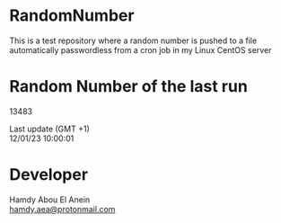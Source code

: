 # RandomNumber    
This is a test repository where a random number is pushed to a file automatically passwordless from a cron job in my Linux CentOS server    
# Random Number of the last run   
13483
      
Last update (GMT +1)    
12/01/23 10:00:01
# Developer    
Hamdy Abou El Anein   
hamdy.aea@protonmail.com
